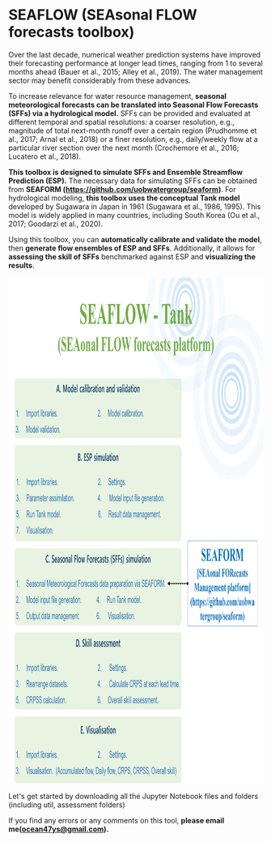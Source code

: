 # SEAFLOW (SEAsonal FLOW forecasts toolbox)

Over the last decade, numerical weather prediction systems have improved their forecasting performance at longer lead times, ranging from 1 to several months ahead (Bauer et al., 2015; Alley et al., 2019). The water management sector may benefit considerably from these advances. 

To increase relevance for water resource management, <b>seasonal meteorological forecasts can be translated into Seasonal Flow Forecasts (SFFs) via a hydrological model.</b> SFFs can be provided and evaluated at different temporal and spatial resolutions: a coarser resolution, e.g., magnitude of total next-month runoff over a certain region (Prudhomme et al., 2017; Arnal et al., 2018) or a finer resolution, e.g., daily/weekly flow at a particular river section over the next month (Crochemore et al., 2016; Lucatero et al., 2018). 

<b>This toolbox is designed to simulate SFFs and Ensemble Streamflow Prediction (ESP).</b> The necessary data for simulating SFFs can be obtained from <b>SEAFORM (https://github.com/uobwatergroup/seaform)</b>. For hydrological modeling, <b>this toolbox uses the conceptual Tank model</b> developed by Sugawara in Japan in 1961 (Sugawara et al., 1986, 1995). This model is widely applied in many countries, including South Korea (Ou et al., 2017; Goodarzi et al., 2020).

Using this toolbox, you can <b>automatically calibrate and validate the model</b>, then <b>generate flow ensembles of ESP and SFFs</b>. Additionally, it allows for <b>assessing the skill of SFFs</b> benchmarked against ESP and <b>visualizing the results</b>.

<img src="util/images/SEAFLOW_module.jpg" width="1050" height="1000">


Let's get started by downloading all the Jupyter Notebook files and folders (including util, assessment folders)

If you find any errors or any comments on this tool, <b>please email me(ocean47ys@gmail.com).</b>
